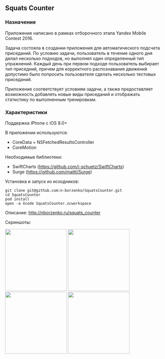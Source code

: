 ## Squats Counter

### Назначение

Приложение написано в рамках отборочного этапа Yandex Mobile Contest 2016.

Задача состояла в создании приложения для автоматического подсчета приседаний. По условию задачи, пользователь в течение одного дня делал несколько подходов, но выполнял один определенный тип упражнений. Каждый день при первом подходе пользователь выбирает тип приседний, причем для корректного распознавания движений допустимо было попросить пользователя сделать несколько тестовых приседаний.

Приложение соответствует условиям задачи, а также предоставляет возможность добавлять новые виды приседаний и отображать статистику по выполненным тренировкам.

### Характеристики

Поддержка iPhone с iOS 8.0+

В приложении используются:
- CoreData + NSFetchedResultsController
- CoreMotion

Необходимые библиотеки: 

- SwiftCharts (https://github.com/i-schuetz/SwiftCharts)
- Surge (https://github.com/mattt/Surge)

Установка и запуск из исходников:

```
git clone git@github.com:n-borzenko/SquatsCounter.git
cd SquatsCounter
pod install
open -a Xcode SquatsCounter.xcworkspace
```

Описание: http://nborzenko.ru/squats_counter

Скриншоты: 

<img src="http://nborzenko.ru/squats_counter/github/1.png" width="200">
<img src="http://nborzenko.ru/squats_counter/github/2.png" width="200">
<img src="http://nborzenko.ru/squats_counter/github/3.png" width="200">
<img src="http://nborzenko.ru/squats_counter/github/4.png" width="200">
